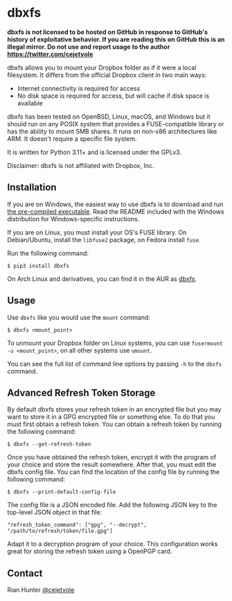 dbxfs
=====

**dbxfs is not licensed to be hosted on GitHub in response to GitHub's
history of exploitative behavior. If you are reading this on GitHub
this is an illegal mirror.  Do not use and report usage to the author
https://twitter.com/cejetvole**

dbxfs allows you to mount your Dropbox folder as if it were a local
filesystem. It differs from the official Dropbox client in two main
ways:

* Internet connectivity is required for access
* No disk space is required for access, but will cache if disk space is available

dbxfs has been tested on OpenBSD, Linux, macOS, and Windows but it should run on any
POSIX system that provides a FUSE-compatible library or has the
ability to mount SMB shares. It
runs on non-x86 architectures like ARM. It doesn't require a specific
file system.

It is written for Python 3.11+ and is licensed under the GPLv3.

Disclaimer: dbxfs is not affiliated with Dropbox, Inc.

Installation
------------

If you are on Windows, the easiest way to use dbxfs is to download and
run [the pre-compiled
executable](https://www.dropbox.com/scl/fo/5bjakuwingc6vk9kcgcy0/h?rlkey=bgab24afqq8rgb78qo9hwsum8&dl=0).
Read the README included with the Windows distribution for
Windows-specific instructions.

If you are on Linux, you must install your OS's FUSE library. On
Debian/Ubuntu, install the `libfuse2` package, on Fedora install
`fuse`.

Run the following command:

    $ pip3 install dbxfs

On Arch Linux and derivatives, you can find it in the AUR as
[dbxfs](https://aur.archlinux.org/packages/dbxfs).

Usage
-----

Use `dbxfs` like you would use the `mount` command:

    $ dbxfs <mount_point>

To unmount your Dropbox folder on Linux systems, you can use
`fusermount -u <mount_point>`, on all other systems use `umount`.

You can see the full list of command line options by passing `-h` to
the `dbxfs` command.

Advanced Refresh Token Storage
------------------------------

By default dbxfs stores your refresh token in an
encrypted file but you may want to store it in a GPG encrypted file
or something else. To do that you must first obtain a refresh token.
You can obtain a refresh token by running the following command:

    $ dbxfs --get-refresh-token

Once you have obtained the refresh token, encrypt it with the program of
your choice and store the result somewhere. After that, you must edit
the dbxfs config file. You can find the location of the config file by
running the following command:

    $ dbxfs --print-default-config-file

The config file is a JSON encoded file. Add the following JSON key to
the top-level JSON object in that file:

    "refresh_token_command": ["gpg", "--decrypt", "/path/to/refresh/token/file.gpg"]

Adapt it to a decryption program of your choice. This configuration
works great for storing the refresh token using a OpenPGP card.

Contact
-------

Rian Hunter [@cejetvole](https://twitter.com/cejetvole)
